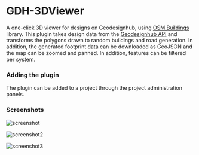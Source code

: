 # GDH-3DViewer
A one-click 3D viewer for designs on Geodesignhub, using [OSM Buildings](https://osmbuildings.org/) library. This plugin takes design data from the [Geodesignhub API](https://www.geodesignhub.com/api) and transforms the polygons drawn to random buildings and road generation. In addition, the generated footprint data can be downloaded as GeoJSON and the map can be zoomed and panned. In addition, features can be filtered per system. 

### Adding the plugin
The plugin can be added to a project through the project administration panels.

### Screenshots
![screenshot](https://i.imgur.com/SOibKbs.png)

![screenshot2](https://i.imgur.com/z4J2r0Y.jpg)

![screenshot3](https://i.imgur.com/3QhOBvR.png)


